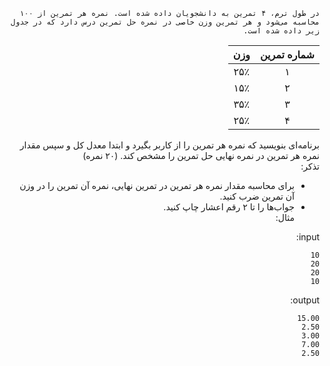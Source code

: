 <div dir="rtl" align='right'>
    

    در طول ترم، ۴ تمرين به دانشجويان داده شده است. نمره هر تمرين از ١٠٠ محاسبه می‌شود و هر تمرين وزن خاصی در نمره حل تمرين درس دارد كه در جدول زير داده شده است.  

| شماره تمرین | وزن  |
| :---------: | :--: |
|      ۱      | ۲۵٪  |
|      ۲      | ۱۵٪  |
|      ۳      | ۳۵٪  |
|      ۴      | ۲۵٪  |

برنامه‌ای بنويسيد كه نمره هر تمرین را از كاربر بگيرد و ابتدا معدل کل و سپس مقدار نمره هر تمرین در نمره نهایی حل تمرين را مشخص كند. (٢٠ نمره)  
تذکر:

* برای محاسبه مقدار نمره هر تمرین در تمرین نهایی، نمره آن تمرین را در وزن آن تمرین ضرب کنید.
* جواب‌ها را تا ۲ رقم اعشار چاپ کنید.   
  مثال:  

input:

	10
	20
	20
	10

output:

	15.00
	2.50
	3.00
	7.00
	2.50

</div>